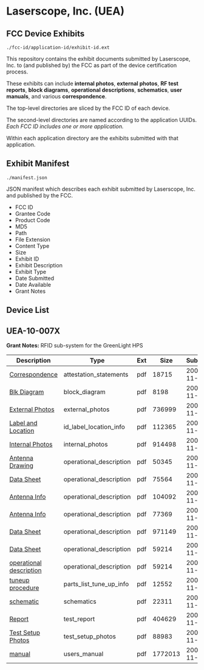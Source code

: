 # Laserscope, Inc. (UEA)
## FCC Device Exhibits

```
./fcc-id/application-id/exhibit-id.ext
```

This repository contains the exhibit documents submitted by Laserscope, Inc. to (and published by) the FCC as part of the device certification process.

These exhibits can include **internal photos**, **external photos**, **RF test reports**, **block diagrams**, **operational descriptions**, **schematics**, **user manuals**, and various **correspondence**.

The top-level directories are sliced by the FCC ID of each device.

The second-level directories are named according to the application UUIDs. *Each FCC ID includes one or more application.*

Within each application directory are the exhibits submitted with that application. 

## Exhibit Manifest

```
./manifest.json
```

JSON manifest which describes each exhibit submitted by Laserscope, Inc. and published by the FCC.

- FCC ID
- Grantee Code
- Product Code
- MD5
- Path
- File Extension
- Content Type
- Size
- Exhibit ID
- Exhibit Description
- Exhibit Type
- Date Submitted
- Date Available
- Grant Notes

## Device List
## UEA-10-007X
**Grant Notes:** RFID sub-system for the GreenLight HPS

| Description | Type | Ext | Size | Submitted | Available |
| ----------- | ---- | --- | ---- | --------- | --------- |
| [Correspondence](UEA-10-007X/4bd0b1044b8d19d04f2cc39a1fe6bd0b/725422.pdf) | attestation_statements | pdf | 18715 | 2006-11-07 | 2006-11-07 |
| [Blk Diagram](UEA-10-007X/4bd0b1044b8d19d04f2cc39a1fe6bd0b/725598.pdf) | block_diagram | pdf | 8198 | 2006-11-07 | 2006-11-07 |
| [External Photos](UEA-10-007X/4bd0b1044b8d19d04f2cc39a1fe6bd0b/725424.pdf) | external_photos | pdf | 736999 | 2006-11-07 | 2006-11-07 |
| [Label and Location](UEA-10-007X/4bd0b1044b8d19d04f2cc39a1fe6bd0b/725420.pdf) | id_label_location_info | pdf | 112365 | 2006-11-07 | 2006-11-07 |
| [Internal Photos](UEA-10-007X/4bd0b1044b8d19d04f2cc39a1fe6bd0b/725600.pdf) | internal_photos | pdf | 914498 | 2006-11-07 | 2006-11-07 |
| [Antenna Drawing](UEA-10-007X/4bd0b1044b8d19d04f2cc39a1fe6bd0b/725597.pdf) | operational_description | pdf | 50345 | 2006-11-07 | 2006-11-07 |
| [Data Sheet](UEA-10-007X/4bd0b1044b8d19d04f2cc39a1fe6bd0b/725599.pdf) | operational_description | pdf | 75564 | 2006-11-07 | 2006-11-07 |
| [Antenna Info](UEA-10-007X/4bd0b1044b8d19d04f2cc39a1fe6bd0b/725601.pdf) | operational_description | pdf | 104092 | 2006-11-07 | 2006-11-07 |
| [Antenna Info](UEA-10-007X/4bd0b1044b8d19d04f2cc39a1fe6bd0b/725602.pdf) | operational_description | pdf | 77369 | 2006-11-07 | 2006-11-07 |
| [Data Sheet](UEA-10-007X/4bd0b1044b8d19d04f2cc39a1fe6bd0b/725603.pdf) | operational_description | pdf | 971149 | 2006-11-07 | 2006-11-07 |
| [Data Sheet](UEA-10-007X/4bd0b1044b8d19d04f2cc39a1fe6bd0b/725604.pdf) | operational_description | pdf | 59214 | 2006-11-07 | 2006-11-07 |
| [operational description](UEA-10-007X/4bd0b1044b8d19d04f2cc39a1fe6bd0b/725604.pdf) | operational_description | pdf | 59214 | 2006-11-07 | 2006-11-07 |
| [tuneup procedure](UEA-10-007X/4bd0b1044b8d19d04f2cc39a1fe6bd0b/725607.pdf) | parts_list_tune_up_info | pdf | 12552 | 2006-11-07 | 2006-11-07 |
| [schematic](UEA-10-007X/4bd0b1044b8d19d04f2cc39a1fe6bd0b/725606.pdf) | schematics | pdf | 22311 | 2006-11-07 | 2006-11-07 |
| [Report](UEA-10-007X/4bd0b1044b8d19d04f2cc39a1fe6bd0b/725423.pdf) | test_report | pdf | 404629 | 2006-11-07 | 2006-11-07 |
| [Test Setup Photos](UEA-10-007X/4bd0b1044b8d19d04f2cc39a1fe6bd0b/725425.pdf) | test_setup_photos | pdf | 88983 | 2006-11-07 | 2006-11-07 |
| [manual](UEA-10-007X/4bd0b1044b8d19d04f2cc39a1fe6bd0b/725421.pdf) | users_manual | pdf | 1772013 | 2006-11-07 | 2006-11-07 |
